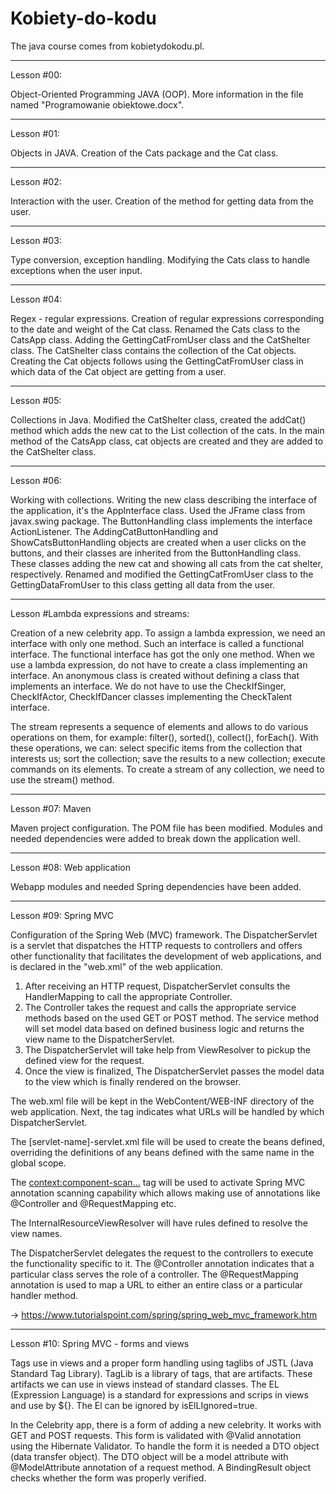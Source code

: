 # Kobiety-do-kodu
The java course comes from kobietydokodu.pl.

_____________________________________________________
Lesson #00:

Object-Oriented Programming JAVA (OOP).
More information in the file named "Programowanie obiektowe.docx".
_____________________________________________________
Lesson #01:

Objects in JAVA.
Creation of the Cats package and the Cat class.
_____________________________________________________
Lesson #02:

Interaction with the user.
Creation of the method for getting data from the user.
_____________________________________________________
Lesson #03:

Type conversion, exception handling. 
Modifying the Cats class to handle exceptions when the user input. 
_____________________________________________________
Lesson #04:

Regex - regular expressions. 
Creation of regular expressions corresponding to the date and weight of the Cat class. 
Renamed the Cats class to the CatsApp class. Adding the GettingCatFromUser class and the CatShelter class. 
The CatShelter class contains the collection of the Cat objects. Creating the Cat objects follows using the GettingCatFromUser class in which data of the Cat object are getting from a user.  
_____________________________________________________
Lesson #05:

Collections in Java. 
Modified the CatShelter class, created the addCat() method which adds the new cat to the List collection of the cats. In the main method of the CatsApp class, cat objects are created and they are added to the CatShelter class. 
_____________________________________________________
Lesson #06:

Working with collections. 
Writing the new class describing the interface of the application, it's the AppInterface class. Used the JFrame class from javax.swing package. 
The ButtonHandling class implements the interface ActionListener. The AddingCatButtonHandling and ShowCatsButtonHandling objects are created when a user clicks on the buttons, and their classes are inherited from the ButtonHandling class. These classes adding the new cat and showing all cats from the cat shelter, respectively. 
Renamed and modified the GettingCatFromUser class to the GettingDataFromUser to this class getting all data from the user. 
_____________________________________________________
Lesson #Lambda expressions and streams:

Creation of a new celebrity app.
To assign a lambda expression, we need an interface with only one method. Such an interface is called a functional interface. 
The functional interface has got the only one method. 
When we use a lambda expression, do not have to create a class implementing an interface.
An anonymous class is created without defining a class that implements an interface. We do not have to use the CheckIfSinger, CheckIfActor, CheckIfDancer classes implementing the CheckTalent interface. 

The stream represents a sequence of elements and allows to do various operations on them, for example: filter(), sorted(), collect(), forEach(). With these operations, we can: 
select specific items from the collection that interests us; 
sort the collection; 
save the results to a new collection; 
execute commands on its elements. 
To create a stream of any collection, we need to use the stream() method.
_____________________________________________________
Lesson #07: Maven

Maven project configuration. 
The POM file has been modified. 
Modules and needed dependencies were added to break down the application well.

_____________________________________________________
Lesson #08: Web application

Webapp modules and needed Spring dependencies have been added. 

_____________________________________________________
Lesson #09: Spring MVC

Configuration of the Spring Web (MVC) framework. The DispatcherServlet is a servlet that dispatches the HTTP requests to controllers and offers other functionality that facilitates the development of web applications, and is declared in the "web.xml" of the web application. 

1. After receiving an HTTP request, DispatcherServlet consults the HandlerMapping to call the appropriate Controller. 
2. The Controller takes the request and calls the appropriate service methods based on the used GET or POST method. The service method will set model data based on defined business logic and returns the view name to the DispatcherServlet. 
3. The DispatcherServlet will take help from ViewResolver to pickup the defined view for the request. 
4. Once the view is finalized, The DispatcherServlet passes the model data to the view which is finally rendered on the browser. 

The web.xml file will be kept in the WebContent/WEB-INF directory of the web application. 
Next, the <servlet-mapping> tag indicates what URLs will be handled by which DispatcherServlet. 

The [servlet-name]-servlet.xml file will be used to create the beans defined, overriding the definitions of any beans defined with the same name in the global scope.

The <context:component-scan...> tag will be used to activate Spring MVC annotation scanning capability which allows making use of annotations like @Controller and @RequestMapping etc.

The InternalResourceViewResolver will have rules defined to resolve the view names. 

The DispatcherServlet delegates the request to the controllers to execute the functionality specific to it. The @Controller annotation indicates that a particular class serves the role of a controller. The @RequestMapping annotation is used to map a URL to either an entire class or a particular handler method.

-> https://www.tutorialspoint.com/spring/spring_web_mvc_framework.htm

_____________________________________________________
Lesson #10: Spring MVC - forms and views

Tags use in views and a proper form handling using taglibs of JSTL (Java Standard Tag Library). 
TagLib is a library of tags, that are artifacts. These artifacts we can use in views instead of standard classes. 
The EL (Expression Language) is a standard for expressions and scrips in views and use by ${}. The El can be ignored by isElLIgnored=true.

In the Celebrity app, there is a form of adding a new celebrity. It works with GET and POST requests. This form is validated with @Valid annotation using the Hibernate Validator. To handle the form it is needed a DTO object (data transfer object). The DTO object will be a model attribute with @ModelAttribute annotation of a request method. A BindingResult object checks whether the form was properly verified.